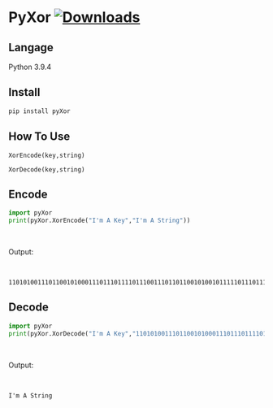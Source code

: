 # PyXor [![Downloads](https://pepy.tech/badge/pyxor)](https://pypi.org/project/PyXor/)



  
## Langage
  Python 3.9.4

## Install

```sh
pip install pyXor
```
  
## How To Use
  `XorEncode(key,string)`
  
  `XorDecode(key,string)`
  
## Encode
  ```python
  import pyXor
  print(pyXor.XorEncode("I'm A Key","I'm A String"))
  ```
  <br>
  <p>Output:</p>
  <br>

  ```
  110101001110110010100011101110111101110011101101100101001011111011101111101000011010010010100001
  ```
## Decode
  ```python
  import pyXor
  print(pyXor.XorDecode("I'm A Key","110101001110110010100011101110111101110011101101100101001011111011101111101000011010010010100001"))
  ```
  <br>
  <p>Output:</p>
  <br>
  
  ```
  I'm A String
  ```
